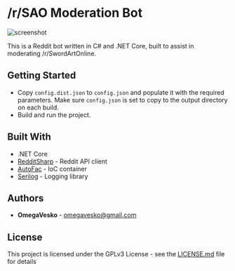 # /r/SAO Moderation Bot

![screenshot](https://i.imgur.com/Ok0Bu9X.png)

This is a Reddit bot written in C# and .NET Core, built to assist in moderating /r/SwordArtOnline. 

## Getting Started

- Copy `config.dist.json` to `config.json` and populate it with the required parameters. Make sure `config.json` is set to copy to the output directory on each build.
- Build and run the project.

## Built With

* .NET Core 
* [RedditSharp](https://github.com/CrustyJew/RedditSharp) - Reddit API client
* [AutoFac](https://github.com/autofac/Autofac) - IoC container
* [Serilog](https://github.com/serilog/serilog) - Logging library

## Authors

* **OmegaVesko** - omegavesko@gmail.com

## License

This project is licensed under the GPLv3 License - see the [LICENSE.md](LICENSE.md) file for details
